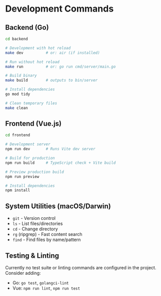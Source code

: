 # Development Commands

## Backend (Go)
```bash
cd backend

# Development with hot reload
make dev          # or: air (if installed)

# Run without hot reload
make run          # or: go run cmd/server/main.go

# Build binary
make build        # outputs to bin/server

# Install dependencies
go mod tidy

# Clean temporary files
make clean
```

## Frontend (Vue.js)
```bash
cd frontend

# Development server
npm run dev       # Runs Vite dev server

# Build for production
npm run build     # TypeScript check + Vite build

# Preview production build
npm run preview

# Install dependencies
npm install
```

## System Utilities (macOS/Darwin)
- `git` - Version control
- `ls` - List files/directories
- `cd` - Change directory
- `rg` (ripgrep) - Fast content search
- `find` - Find files by name/pattern

## Testing & Linting
Currently no test suite or linting commands are configured in the project. Consider adding:
- Go: `go test`, `golangci-lint`
- Vue: `npm run lint`, `npm run test`